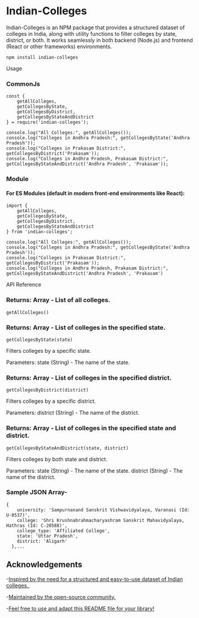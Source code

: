 
# Indian-Colleges
Indian-Colleges is an NPM package that provides a structured dataset of colleges in India, along with utility functions to filter colleges by state, district, or both. It works seamlessly in both backend (Node.js) and frontend (React or other frameworks) environments.

```
npm install indian-colleges
```

Usage
### CommonJs


```
const {
    getAllColleges,
    getCollegesByState,
    getCollegesByDistrict,
    getCollegesByStateAndDistrict
} = require('indian-colleges');

console.log("All Colleges:", getAllColleges());
console.log("Colleges in Andhra Pradesh:", getCollegesByState('Andhra Pradesh'));
console.log("Colleges in Prakasam District:", getCollegesByDistrict('Prakasam'));
console.log("Colleges in Andhra Pradesh, Prakasam District:", getCollegesByStateAndDistrict('Andhra Pradesh', 'Prakasam'));
```


### Module

#### For ES Modules (default in modern front-end environments like React):

```
import {
    getAllColleges,
    getCollegesByState,
    getCollegesByDistrict,
    getCollegesByStateAndDistrict
} from 'indian-colleges';

console.log("All Colleges:", getAllColleges());
console.log("Colleges in Andhra Pradesh:", getCollegesByState('Andhra Pradesh'));
console.log("Colleges in Prakasam District:", getCollegesByDistrict('Prakasam'));
console.log("Colleges in Andhra Pradesh, Prakasam District:", getCollegesByStateAndDistrict('Andhra Pradesh', 'Prakasam')

```
API Reference

###  Returns: Array - List of all colleges.
```
getAllColleges()
```

### Returns: Array - List of colleges in the specified state.
```
getCollegesByState(state)
```
Filters colleges by a specific state.

Parameters:
state (String) - The name of the state.

### Returns: Array - List of colleges in the specified district.
```
getCollegesByDistrict(district)
```
Filters colleges by a specific district.

Parameters:
district (String) - The name of the district.
### Returns: Array - List of colleges in the specified state and district.
```
getCollegesByStateAndDistrict(state, district)
```
Filters colleges by both state and district.

Parameters:
state (String) - The name of the state.
district (String) - The name of the district.

### Sample JSON Array-
```
{
    university: 'Sampurnanand Sanskrit Vishwavidyalaya, Varanasi (Id: U-0537)',
    college: 'Shri Krushnabrahmacharyashram Sanskrit Mahavidyalaya, Hathras (Id: C-20588)',
    college_type: 'Affiliated College',
    state: 'Uttar Pradesh',
    district: 'Aligarh'
  },...
```



## Acknowledgements
-[Inspired by the need for a structured and easy-to-use dataset of Indian colleges.](),

-[Maintained by the open-source community.]()

-[Feel free to use and adapt this README file for your library!]()